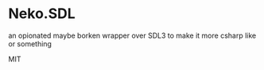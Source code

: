 # Neko.SDL
an opionated maybe borken wrapper over SDL3 to make it more csharp like or something

MIT